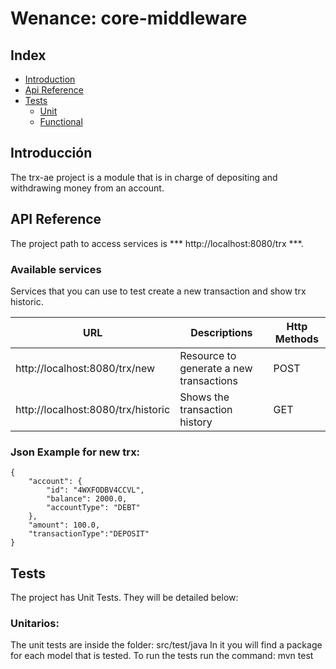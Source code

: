 

# Wenance: core-middleware

## Index

+ [Introduction](#introduccion)
+ [Api Reference](#apireference)
+ [Tests](#tests) 
  + [Unit](#unitarios) 
  + [Functional](#funcional)



<a name="introduccion"></a>
## Introducción
The trx-ae  project is a module that is in charge of depositing and withdrawing money from an account.

<a name="apireference"></a>
## API Reference
The project path to access services is *** http://localhost:8080/trx ***.

### Available services

Services that you can use to test create a new transaction and show trx historic.

|URL|Descriptions|Http Methods|
|---|---|---|
|http://localhost:8080/trx/new|Resource to generate a new transactions|POST|
|http://localhost:8080/trx/historic|Shows the transaction history|GET|


### Json Example for new trx:  
```
{
    "account": {
        "id": "4WXFODBV4CCVL",
        "balance": 2000.0,
        "accountType": "DEBT"
    },
    "amount": 100.0,
    "transactionType":"DEPOSIT"
} 
```

<a name="tests"></a>
## Tests
The project has Unit Tests. They will be detailed below:

<a name="unitarios"></a>
### Unitarios: 
The unit tests are inside the folder: src/test/java
In it you will find a package for each model that is tested.
To run the tests run the command: mvn test

